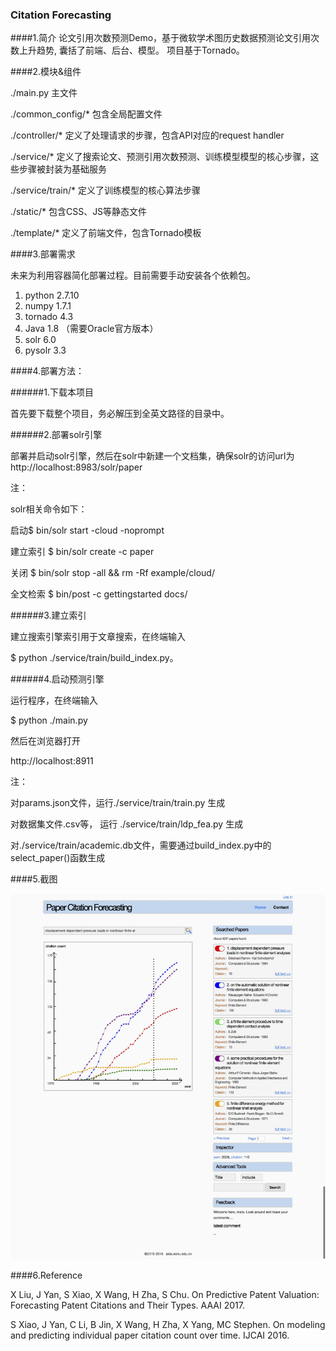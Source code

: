 ### Citation Forecasting

####1.简介
论文引用次数预测Demo，基于微软学术图历史数据预测论文引用次数上升趋势, 囊括了前端、后台、模型。
项目基于Tornado。

####2.模块&组件


./main.py 主文件

./common_config/* 包含全局配置文件

./controller/* 定义了处理请求的步骤，包含API对应的request handler

./service/* 定义了搜索论文、预测引用次数预测、训练模型模型的核心步骤，这些步骤被封装为基础服务

./service/train/*  定义了训练模型的核心算法步骤

./static/* 包含CSS、JS等静态文件

./template/*  定义了前端文件，包含Tornado模板


####3.部署需求


未来为利用容器简化部署过程。目前需要手动安装各个依赖包。

1. python 2.7.10
2. numpy 1.7.1
3. tornado 4.3
4. Java 1.8 （需要Oracle官方版本）
5. solr 6.0
6. pysolr 3.3


####4.部署方法：


######1.下载本项目

首先要下载整个项目，务必解压到全英文路径的目录中。

######2.部署solr引擎

部署并启动solr引擎，然后在solr中新建一个文档集，确保solr的访问url为 http://localhost:8983/solr/paper

注：

solr相关命令如下：

启动$ bin/solr start -cloud -noprompt

建立索引 $ bin/solr create -c paper

关闭 $ bin/solr stop -all && rm -Rf example/cloud/

全文检索 $ bin/post -c gettingstarted docs/

######3.建立索引

建立搜索引擎索引用于文章搜索，在终端输入 

$ python ./service/train/build_index.py。


######4.启动预测引擎

运行程序，在终端输入

$ python ./main.py

然后在浏览器打开

http://localhost:8911


注：

对params.json文件，运行./service/train/train.py 生成

对数据集文件.csv等， 运行 ./service/train/ldp_fea.py 生成

对./service/train/academic.db文件，需要通过build_index.py中的select_paper()函数生成

####5.截图

![](./doc/citation.png)


####6.Reference

X Liu, J Yan, S Xiao, X Wang, H Zha, S Chu. On Predictive Patent Valuation: Forecasting Patent Citations and Their Types. AAAI 2017.


S Xiao, J Yan, C Li, B Jin, X Wang, H Zha, X Yang, MC Stephen. On modeling and predicting individual paper citation count over time. IJCAI 2016.



